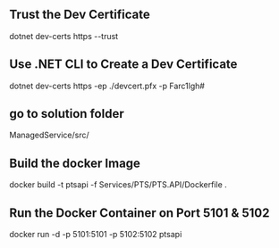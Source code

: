 ## Trust the Dev Certificate
dotnet dev-certs https --trust

## Use .NET CLI to Create a Dev Certificate
dotnet dev-certs https -ep ./devcert.pfx -p Farc1lgh#

## go to solution folder
ManagedService/src/

## Build the docker Image
docker build -t ptsapi -f Services/PTS/PTS.API/Dockerfile .

## Run the Docker Container on Port 5101 & 5102
docker run -d -p 5101:5101 -p 5102:5102 ptsapi
